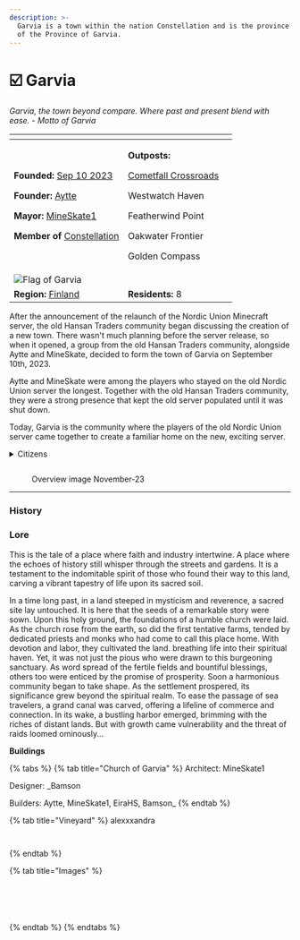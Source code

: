 ```yaml
---
description: >-
  Garvia is a town within the nation Constellation and is the province capital
  of the Province of Garvia.
---
```


# ☑️ Garvia

_Garvia, the town beyond compare. Where past and present blend with ease. - Motto of Garvia_

<table data-view="cards"><thead><tr><th></th><th></th><th data-hidden></th></tr></thead><tbody><tr><td><p><strong>Founded:</strong> <a href="../../../../../../additional-guides-and-commands/others/server-dates/september-23.md#sep-10">Sep 10 2023</a></p><p><strong>Founder:</strong> <a href="../../../../players/aytte.md">Aytte</a></p><p><strong>Mayor:</strong> <a href="../../../../players/mineskate.md">MineSkate1</a></p><p><strong>Member of</strong> <a href="../../../../nations/present-nations/constellation.md">Constellation</a></p></td><td><p><strong>Outposts:</strong> </p><p><a href="cometfall-crossroads.md">Cometfall Crossroads</a></p><p>Westwatch Haven</p><p>Featherwind Point</p><p>Oakwater Frontier</p><p>Golden Compass </p></td><td></td></tr><tr><td><img src="../../../../../../.gitbook/assets/Garvia500 (1).png" alt="Flag of Garvia" data-size="original"></td><td></td><td></td></tr><tr><td><strong>Region:</strong> <a href="../../">Finland</a></td><td><strong>Residents:</strong> 8</td><td></td></tr></tbody></table>

After the announcement of the relaunch of the Nordic Union Minecraft server, the old Hansan Traders community began discussing the creation of a new town. There wasn't much planning before the server release, so when it opened, a group from the old Hansan Traders community, alongside Aytte and MineSkate, decided to form the town of Garvia on September 10th, 2023.

Aytte and MineSkate were among the players who stayed on the old Nordic Union server the longest. Together with the old Hansan Traders community, they were a strong presence that kept the old server populated until it was shut down.

Today, Garvia is the community where the players of the old Nordic Union server came together to create a familiar home on the new, exciting server.

<details>

<summary>Citizens</summary>

* EiraHS
* SeanMac00
* [MineSkate1](../../../../players/mineskate.md)
* BOBB0
* [\_Bamson](../../../../players/bamson.md)
* gupr
* alexxxandra
* ElleGurra

</details>

<figure><img src="../../../../../../.gitbook/assets/Garvia OverviewNov.png" alt=""><figcaption><p>Overview image November-23</p></figcaption></figure>

***

### History

### Lore

This is the tale of a place where faith and industry intertwine. A place where the echoes of history still whisper through the streets and gardens. It is a testament to the indomitable spirit of those who found their way to this land, carving a vibrant tapestry of life upon its sacred soil.

In a time long past, in a land steeped in mysticism and reverence, a sacred site lay untouched. It is here that the seeds of a remarkable story were sown. Upon this holy ground, the foundations of a humble church were laid. As the church rose from the earth, so did the first tentative farms, tended by dedicated priests and monks who had come to call this place home. With devotion and labor, they cultivated the land. breathing life into their spiritual haven. Yet, it was not just the pious who were drawn to this burgeoning sanctuary. As word spread of the fertile fields and bountiful blessings, others too were enticed by the promise of prosperity. Soon a harmonious community began to take shape. As the settlement prospered, its significance grew beyond the spiritual realm. To ease the passage of sea travelers, a grand canal was carved, offering a lifeline of commerce and connection. In its wake, a bustling harbor emerged, brimming with the riches of distant lands. But with growth came vulnerability and the threat of raids loomed ominously...

**Buildings**

{% tabs %}
{% tab title="Church of Garvia" %}
Architect: MineSkate1

Designer: \_Bamson

Builders: Aytte, MineSkate1, EiraHS, Bamson\_
{% endtab %}

{% tab title="Vineyard" %}
alexxxandra

<figure><img src="../../../../../../.gitbook/assets/2023-11-12_09.44.09.png" alt=""><figcaption></figcaption></figure>

<figure><img src="../../../../../../.gitbook/assets/2023-11-12_09.44.22.png" alt=""><figcaption></figcaption></figure>
{% endtab %}

{% tab title="Images" %}
<figure><img src="../../../../../../.gitbook/assets/2023-11-27_18.30.21.png" alt=""><figcaption></figcaption></figure>

<figure><img src="../../../../../../.gitbook/assets/2023-11-27_18.20.52.png" alt=""><figcaption></figcaption></figure>

<figure><img src="../../../../../../.gitbook/assets/2023-11-12_09.42.38.png" alt=""><figcaption></figcaption></figure>

<figure><img src="../../../../../../.gitbook/assets/2023-11-06_22.00.58.png" alt=""><figcaption></figcaption></figure>

<figure><img src="../../../../../../.gitbook/assets/2023-11-06_22.04.56.png" alt=""><figcaption></figcaption></figure>
{% endtab %}
{% endtabs %}
